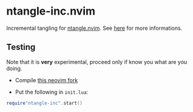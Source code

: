 ntangle-inc.nvim
===========

Incremental tangling for [ntangle.nvim](https://github.com/jbyuki/ntangle.nvim.git). 
See [here](https://github.com/jbyuki/ntangle.nvim/wiki/ntangle%E2%80%90inc.nvim) for more informations.

Testing
-------

Note that it is **very** experimental, proceed only if know you what are you doing.

* Compile [this neovim fork](https://github.com/jbyuki/neovim)

* Put the following in `init.lua`:

```lua
require"ntangle-inc".start()
```
